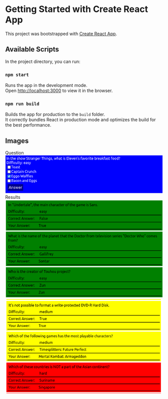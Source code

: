 # Getting Started with Create React App

This project was bootstrapped with [Create React App](https://github.com/facebook/create-react-app).

## Available Scripts

In the project directory, you can run:

### `npm start`

Runs the app in the development mode.\
Open [http://localhost:3000](http://localhost:3000) to view it in the browser.

### `npm run build`

Builds the app for production to the `build` folder.\
It correctly bundles React in production mode and optimizes the build for the best performance.

## Images

Question
![](https://github.com/KOGIR0/questionare/blob/main/imgs/q1.png)
Results
![](https://github.com/KOGIR0/questionare/blob/main/imgs/qr1.png)
![](https://github.com/KOGIR0/questionare/blob/main/imgs/qr2.png)
